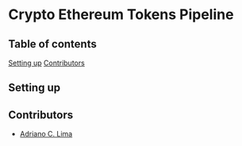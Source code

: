 # Crypto Ethereum Tokens Pipeline

## Table of contents

[Setting up](#setting-up)
[Contributors](#contributors)

## Setting up


## Contributors
- [Adriano C. Lima](mailto:adrianocardoso1991@gmail.com)
